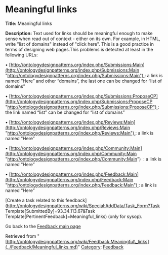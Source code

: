 #  Meaningful links


__Title:__ Meaningful links


__Description:__ Text used for links should be meaningful enough to make sense when read out of context - either on its own. For example, in HTML, write "list of domains" instead of "click here". This is a good practice in terms of designing web pages.This problems is detected at least in the following URLs: 


• [http://ontologydesignpatterns.org/index.php/Submissions:Main](http://ontologydesignpatterns.org/index.php/Submissions:Main "http://ontologydesignpatterns.org/index.php/Submissions:Main") : a link is named “Here” and other “domains”, the last one can be changed for “list of domains” 


• [http://ontologydesignpatterns.org/index.php/Submissions:ProposeCP](http://ontologydesignpatterns.org/index.php/Submissions:ProposeCP "http://ontologydesignpatterns.org/index.php/Submissions:ProposeCP") : the link named “list” can be changed for “list of domains”


• [http://ontologydesignpatterns.org/index.php/Reviews:Main](http://ontologydesignpatterns.org/index.php/Reviews:Main "http://ontologydesignpatterns.org/index.php/Reviews:Main") : a link is named “Here”


• [http://ontologydesignpatterns.org/index.php/Community:Main](http://ontologydesignpatterns.org/index.php/Community:Main "http://ontologydesignpatterns.org/index.php/Community:Main")  : a link is named “Here”


• [http://ontologydesignpatterns.org/index.php/Feedback:Main](http://ontologydesignpatterns.org/index.php/Feedback:Main "http://ontologydesignpatterns.org/index.php/Feedback:Main") : a link is named “Here” 


  




[Create a task related to this feedback](http://ontologydesignpatterns.org/wiki/Special:AddData/Task_Form?Task Template[SubmittedBy]=93.34.113.67&Task Template[PertinentFeedback]=Meaningful_links) (only for sysop).


  



Go back to the  [Feedback main page](../Feedback/Main.md "Feedback:Main")


  






Retrieved from "[http://ontologydesignpatterns.org/wiki/Feedback:Meaningful\_links](../Feedback/Meaningful_links.md)"
 [Category](http://ontologydesignpatterns.org/wiki/Special:Categories "Special:Categories"): [Feedback](../Category/Feedback.md "Category:Feedback")